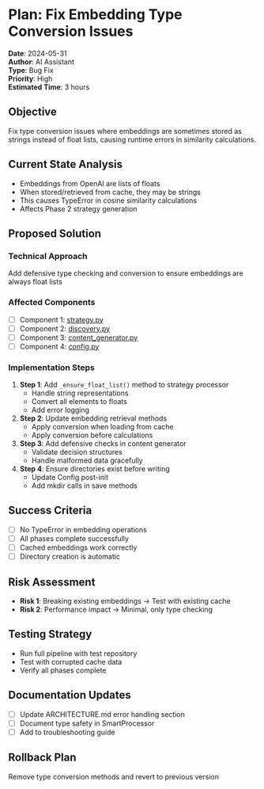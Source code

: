 # Plan: Fix Embedding Type Conversion Issues

**Date**: 2024-05-31  
**Author**: AI Assistant  
**Type**: Bug Fix  
**Priority**: High  
**Estimated Time**: 3 hours  

## Objective
Fix type conversion issues where embeddings are sometimes stored as strings instead of float lists, causing runtime errors in similarity calculations.

## Current State Analysis
- Embeddings from OpenAI are lists of floats
- When stored/retrieved from cache, they may be strings
- This causes TypeError in cosine similarity calculations
- Affects Phase 2 strategy generation

## Proposed Solution

### Technical Approach
Add defensive type checking and conversion to ensure embeddings are always float lists

### Affected Components
- [ ] Component 1: [strategy.py](mdc:content_developer/processors/strategy.py)
- [ ] Component 2: [discovery.py](mdc:content_developer/processors/discovery.py)
- [ ] Component 3: [content_generator.py](mdc:content_developer/generation/content_generator.py)
- [ ] Component 4: [config.py](mdc:content_developer/models/config.py)

### Implementation Steps
1. **Step 1**: Add `_ensure_float_list()` method to strategy processor
   - Handle string representations
   - Convert all elements to floats
   - Add error logging
2. **Step 2**: Update embedding retrieval methods
   - Apply conversion when loading from cache
   - Apply conversion before calculations
3. **Step 3**: Add defensive checks in content generator
   - Validate decision structures
   - Handle malformed data gracefully
4. **Step 4**: Ensure directories exist before writing
   - Update Config post-init
   - Add mkdir calls in save methods

## Success Criteria
- [ ] No TypeError in embedding operations
- [ ] All phases complete successfully
- [ ] Cached embeddings work correctly
- [ ] Directory creation is automatic

## Risk Assessment
- **Risk 1**: Breaking existing embeddings → Test with existing cache
- **Risk 2**: Performance impact → Minimal, only type checking

## Testing Strategy
- Run full pipeline with test repository
- Test with corrupted cache data
- Verify all phases complete

## Documentation Updates
- [ ] Update ARCHITECTURE.md error handling section
- [ ] Document type safety in SmartProcessor
- [ ] Add to troubleshooting guide

## Rollback Plan
Remove type conversion methods and revert to previous version 